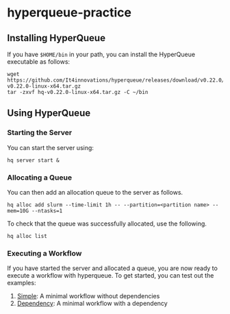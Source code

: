 # hyperqueue-practice

## Installing HyperQueue

If you have `$HOME/bin` in your path, you can install the HyperQueue executable as follows:
```
wget https://github.com/It4innovations/hyperqueue/releases/download/v0.22.0/hq-v0.22.0-linux-x64.tar.gz
tar -zxvf hq-v0.22.0-linux-x64.tar.gz -C ~/bin
```

## Using HyperQueue

### Starting the Server

You can start the server using:
```
hq server start &
```

### Allocating a Queue

You can then add an allocation queue to the server as follows.
```
hq alloc add slurm --time-limit 1h -- --partition=<partition name> --mem=10G --ntasks=1
```
To check that the queue was successfully allocated, use the following.
```
hq alloc list
```

### Executing a Workflow

If you have started the server and allocated a queue, you are now ready to execute a
workflow with hyperqueue.
To get started, you can test out the examples:
1. [Simple](examples/0simple): A minimal workflow without dependencies
2. [Dependency](examples/1dependency): A minimal workflow with a dependency
